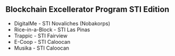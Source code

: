 ## Blockchain Excellerator Program STI Edition

- DigitalMe - STI Novaliches (Nobakorps) 
- Rice-in-a-Block - STI Las Pinas
- Trappic - STI Fairview
- E-Coop - STI Caloocan
- Musika - STI Caloocan
